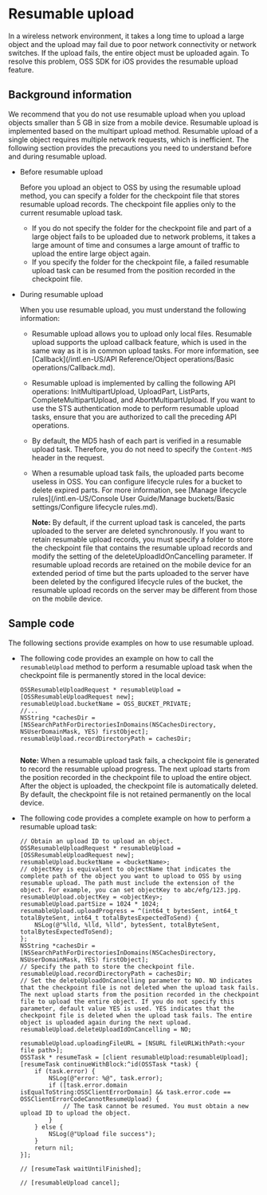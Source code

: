 # Resumable upload

In a wireless network environment, it takes a long time to upload a large object and the upload may fail due to poor network connectivity or network switches. If the upload fails, the entire object must be uploaded again. To resolve this problem, OSS SDK for iOS provides the resumable upload feature.

## Background information

We recommend that you do not use resumable upload when you upload objects smaller than 5 GB in size from a mobile device. Resumable upload is implemented based on the multipart upload method. Resumable upload of a single object requires multiple network requests, which is inefficient. The following section provides the precautions you need to understand before and during resumable upload.

-   Before resumable upload

    Before you upload an object to OSS by using the resumable upload method, you can specify a folder for the checkpoint file that stores resumable upload records. The checkpoint file applies only to the current resumable upload task.

    -   If you do not specify the folder for the checkpoint file and part of a large object fails to be uploaded due to network problems, it takes a large amount of time and consumes a large amount of traffic to upload the entire large object again.
    -   If you specify the folder for the checkpoint file, a failed resumable upload task can be resumed from the position recorded in the checkpoint file.
-   During resumable upload

    When you use resumable upload, you must understand the following information:

    -   Resumable upload allows you to upload only local files. Resumable upload supports the upload callback feature, which is used in the same way as it is in common upload tasks. For more information, see [Callback](/intl.en-US/API Reference/Object operations/Basic operations/Callback.md).
    -   Resumable upload is implemented by calling the following API operations: InitMultipartUpload, UploadPart, ListParts, CompleteMultipartUpload, and AbortMultipartUpload. If you want to use the STS authentication mode to perform resumable upload tasks, ensure that you are authorized to call the preceding API operations.
    -   By default, the MD5 hash of each part is verified in a resumable upload task. Therefore, you do not need to specify the `Content-Md5` header in the request.
    -   When a resumable upload task fails, the uploaded parts become useless in OSS. You can configure lifecycle rules for a bucket to delete expired parts. For more information, see [Manage lifecycle rules](/intl.en-US/Console User Guide/Manage buckets/Basic settings/Configure lifecycle rules.md).

        **Note:** By default, if the current upload task is canceled, the parts uploaded to the server are deleted synchronously. If you want to retain resumable upload records, you must specify a folder to store the checkpoint file that contains the resumable upload records and modify the setting of the deleteUploadIdOnCancelling parameter. If resumable upload records are retained on the mobile device for an extended period of time but the parts uploaded to the server have been deleted by the configured lifecycle rules of the bucket, the resumable upload records on the server may be different from those on the mobile device.


## Sample code

The following sections provide examples on how to use resumable upload.

-   The following code provides an example on how to call the `resumableUpload` method to perform a resumable upload task when the checkpoint file is permanently stored in the local device:

    ```
    OSSResumableUploadRequest * resumableUpload = [OSSResumableUploadRequest new];
    resumableUpload.bucketName = OSS_BUCKET_PRIVATE;
    //...
    NSString *cachesDir = [NSSearchPathForDirectoriesInDomains(NSCachesDirectory, NSUserDomainMask, YES) firstObject];
    resumableUpload.recordDirectoryPath = cachesDir;
                        
    ```

    **Note:** When a resumable upload task fails, a checkpoint file is generated to record the resumable upload progress. The next upload starts from the position recorded in the checkpoint file to upload the entire object. After the object is uploaded, the checkpoint file is automatically deleted. By default, the checkpoint file is not retained permanently on the local device.

-   The following code provides a complete example on how to perform a resumable upload task:

    ```
    // Obtain an upload ID to upload an object.
    OSSResumableUploadRequest * resumableUpload = [OSSResumableUploadRequest new];
    resumableUpload.bucketName = <bucketName>;
    // objectKey is equivalent to objectName that indicates the complete path of the object you want to upload to OSS by using resumable upload. The path must include the extension of the object. For example, you can set objectKey to abc/efg/123.jpg.
    resumableUpload.objectKey = <objectKey>;
    resumableUpload.partSize = 1024 * 1024;
    resumableUpload.uploadProgress = ^(int64_t bytesSent, int64_t totalByteSent, int64_t totalBytesExpectedToSend) {
        NSLog(@"%lld, %lld, %lld", bytesSent, totalByteSent, totalBytesExpectedToSend);
    };
    NSString *cachesDir = [NSSearchPathForDirectoriesInDomains(NSCachesDirectory, NSUserDomainMask, YES) firstObject];
    // Specify the path to store the checkpoint file.
    resumableUpload.recordDirectoryPath = cachesDir;
    // Set the deleteUploadOnCancelling parameter to NO. NO indicates that the checkpoint file is not deleted when the upload task fails. The next upload starts from the position recorded in the checkpoint file to upload the entire object. If you do not specify this parameter, default value YES is used. YES indicates that the checkpoint file is deleted when the upload task fails. The entire object is uploaded again during the next upload.
    resumableUpload.deleteUploadIdOnCancelling = NO;
    
    resumableUpload.uploadingFileURL = [NSURL fileURLWithPath:<your file path>];
    OSSTask * resumeTask = [client resumableUpload:resumableUpload];
    [resumeTask continueWithBlock:^id(OSSTask *task) {
        if (task.error) {
            NSLog(@"error: %@", task.error);
            if ([task.error.domain isEqualToString:OSSClientErrorDomain] && task.error.code == OSSClientErrorCodeCannotResumeUpload) {
                // The task cannot be resumed. You must obtain a new upload ID to upload the object.
            }
        } else {
            NSLog(@"Upload file success");
        }
        return nil;
    }];
    
    // [resumeTask waitUntilFinished];
    
    // [resumableUpload cancel];
                        
    ```


